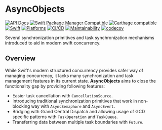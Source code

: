 # AsyncObjects

[![API Docs](http://img.shields.io/badge/Read_the-docs-2196f3.svg)](https://swiftylab.github.io/AsyncObjects/documentation/asyncobjects/)
[![Swift Package Manager Compatible](https://img.shields.io/github/v/tag/SwiftyLab/AsyncObjects?label=SPM&color=orange)](https://badge.fury.io/gh/SwiftyLab%2FAsyncObjects)
[![Carthage compatible](https://img.shields.io/badge/Carthage-compatible-4BC51D.svg)](https://github.com/Carthage/Carthage)
[![Swift](https://img.shields.io/badge/Swift-5.6+-orange)](https://img.shields.io/badge/Swift-5-DE5D43)
[![Platforms](https://img.shields.io/badge/Platforms-all-sucess)](https://img.shields.io/badge/Platforms-all-sucess)
[![CI/CD](https://github.com/SwiftyLab/AsyncObjects/actions/workflows/main.yml/badge.svg?event=push)](https://github.com/SwiftyLab/AsyncObjects/actions/workflows/main.yml)
[![Maintainability](https://api.codeclimate.com/v1/badges/37183c809818826c1bcf/maintainability)](https://codeclimate.com/github/SwiftyLab/AsyncObjects/maintainability)
[![codecov](https://codecov.io/gh/SwiftyLab/AsyncObjects/branch/main/graph/badge.svg?token=jKxMv5oFeA)](https://codecov.io/gh/SwiftyLab/AsyncObjects)
<!-- [![CocoaPods Compatible](https://img.shields.io/cocoapods/v/AsyncObjects.svg?label=CocoaPods&color=C90005)](https://badge.fury.io/co/AsyncObjects) -->
<!-- [![CodeQL](https://github.com/SwiftyLab/AsyncObjects/actions/workflows/codeql-analysis.yml/badge.svg?event=schedule)](https://github.com/SwiftyLab/AsyncObjects/actions/workflows/codeql-analysis.yml) -->

Several synchronization primitives and task synchronization mechanisms introduced to aid in modern swift concurrency.

## Overview

While Swift's modern structured concurrency provides safer way of managing concurrency, it lacks many synchronization and task management features in its current state. **AsyncObjects** aims to close the functionality gap by providing following features:

- Easier task cancellation with ``CancellationSource``.
- Introducing traditional synchronization primitives that work in non-blocking way with ``AsyncSemaphore`` and ``AsyncEvent``.
- Bridging with Grand Central Dispatch and allowing usage of GCD specific patterns with ``TaskOperation`` and ``TaskQueue``.
- Transferring data between multiple task boundaries with ``Future``.
